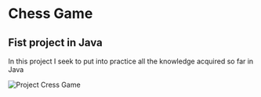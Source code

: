 # Chess Game
## Fist project in Java

In this project I seek to put into practice all the knowledge acquired so far in Java


![Project Cress Game](https://media2.giphy.com/media/3o85xvnSxCKJZaSYmI/giphy.gif?cid=ecf05e47zs8m9s9ehywq5k61jg2m7gage6oax22xlnm6walm&rid=giphy.gif)
